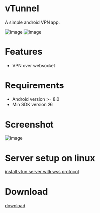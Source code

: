 # vTunnel 

A simple android VPN app.

![image](https://img.shields.io/badge/License-MIT-orange)
![image](https://img.shields.io/badge/License-Anti--996-red)

# Features
* VPN over websocket

# Requirements
* Android version >= 8.0
* Min SDK version 26

# Screenshot
![image](https://github.com/net-byte/vTunnel/blob/main/assets/screenshot.png)

# Server setup on linux
[install vtun server with wss protocol](https://github.com/net-byte/vtun)


# Download
[download](https://github.com/net-byte/vTunnel/releases)

